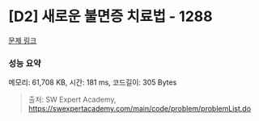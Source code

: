 # [D2] 새로운 불면증 치료법 - 1288 

[문제 링크](https://swexpertacademy.com/main/code/problem/problemDetail.do?contestProbId=AV18_yw6I9MCFAZN) 

### 성능 요약

메모리: 61,708 KB, 시간: 181 ms, 코드길이: 305 Bytes



> 출처: SW Expert Academy, https://swexpertacademy.com/main/code/problem/problemList.do